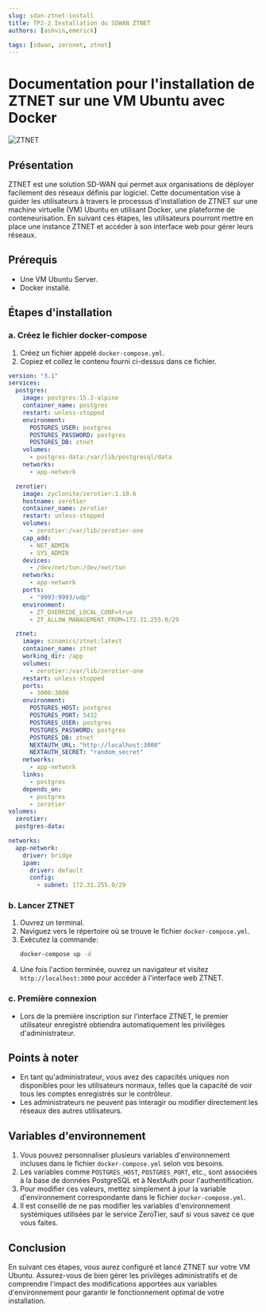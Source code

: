 ```yaml
---
slug: sdan-ztnet-install
title: TP2-2 Installation du SDWAN ZTNET
authors: [ashvin,emerick]

tags: [sdwan, zeronet, ztnet]
---
```

# Documentation pour l'installation de ZTNET sur une VM Ubuntu avec Docker
![ZTNET](https://media.licdn.com/dms/image/D5612AQGy22EBZBsKVg/article-cover_image-shrink_720_1280/0/1664574726727?e=2147483647&v=beta&t=eneK67yR1y49qXq2HRQev_651XodTDnSWA1ODov78F8)
## Présentation
ZTNET est une solution SD-WAN qui permet aux organisations de déployer facilement des réseaux définis par logiciel. Cette documentation vise à guider les utilisateurs à travers le processus d'installation de ZTNET sur une machine virtuelle (VM) Ubuntu en utilisant Docker, une plateforme de conteneurisation. En suivant ces étapes, les utilisateurs pourront mettre en place une instance ZTNET et accéder à son interface web pour gérer leurs réseaux.
## Prérequis
- Une VM Ubuntu Server.
- Docker installé.

## Étapes d'installation

### a. Créez le fichier docker-compose
1. Créez un fichier appelé `docker-compose.yml`.
2. Copiez et collez le contenu fourni ci-dessus dans ce fichier.
```yml
version: "3.1"
services:
  postgres:
    image: postgres:15.2-alpine
    container_name: postgres
    restart: unless-stopped
    environment:
      POSTGRES_USER: postgres
      POSTGRES_PASSWORD: postgres
      POSTGRES_DB: ztnet
    volumes:
      - postgres-data:/var/lib/postgresql/data
    networks:
      - app-network

  zerotier:
    image: zyclonite/zerotier:1.10.6
    hostname: zerotier
    container_name: zerotier
    restart: unless-stopped
    volumes:
      - zerotier:/var/lib/zerotier-one
    cap_add:
      - NET_ADMIN
      - SYS_ADMIN
    devices:
      - /dev/net/tun:/dev/net/tun
    networks:
      - app-network
    ports:
      - "9993:9993/udp"
    environment:
      - ZT_OVERRIDE_LOCAL_CONF=true
      - ZT_ALLOW_MANAGEMENT_FROM=172.31.255.0/29

  ztnet:
    image: sinamics/ztnet:latest
    container_name: ztnet
    working_dir: /app
    volumes:
      - zerotier:/var/lib/zerotier-one
    restart: unless-stopped
    ports:
      - 3000:3000
    environment:
      POSTGRES_HOST: postgres
      POSTGRES_PORT: 5432
      POSTGRES_USER: postgres
      POSTGRES_PASSWORD: postgres
      POSTGRES_DB: ztnet
      NEXTAUTH_URL: "http://localhost:3000"
      NEXTAUTH_SECRET: "random_secret"
    networks:
      - app-network
    links:
      - postgres
    depends_on:
      - postgres
      - zerotier
volumes:
  zerotier:
  postgres-data:

networks:
  app-network:
    driver: bridge
    ipam:
      driver: default
      config:
        - subnet: 172.31.255.0/29
```

### b. Lancer ZTNET
1. Ouvrez un terminal.
2. Naviguez vers le répertoire où se trouve le fichier `docker-compose.yml`.
3. Exécutez la commande:
   ```bash
   docker-compose up -d
   ```
4. Une fois l'action terminée, ouvrez un navigateur et visitez `http://localhost:3000` pour accéder à l'interface web ZTNET.

### c. Première connexion
- Lors de la première inscription sur l'interface ZTNET, le premier utilisateur enregistré obtiendra automatiquement les privilèges d'administrateur. 

## Points à noter
- En tant qu'administrateur, vous avez des capacités uniques non disponibles pour les utilisateurs normaux, telles que la capacité de voir tous les comptes enregistrés sur le contrôleur.
- Les administrateurs ne peuvent pas interagir ou modifier directement les réseaux des autres utilisateurs.

## Variables d'environnement
1. Vous pouvez personnaliser plusieurs variables d'environnement incluses dans le fichier `docker-compose.yml` selon vos besoins.
2. Les variables comme `POSTGRES_HOST`, `POSTGRES_PORT`, etc., sont associées à la base de données PostgreSQL et à NextAuth pour l'authentification.
3. Pour modifier ces valeurs, mettez simplement à jour la variable d'environnement correspondante dans le fichier `docker-compose.yml`.
4. Il est conseillé de ne pas modifier les variables d'environnement systémiques utilisées par le service ZeroTier, sauf si vous savez ce que vous faites.

## Conclusion
En suivant ces étapes, vous aurez configuré et lancé ZTNET sur votre VM Ubuntu. Assurez-vous de bien gérer les privilèges administratifs et de comprendre l'impact des modifications apportées aux variables d'environnement pour garantir le fonctionnement optimal de votre installation.